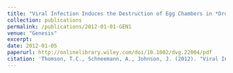 ```yaml
---
title: "Viral Infection Induces the Destruction of Egg Chambers in *Drosophila*"
collection: publications
permalink: /publications/2012-01-01-GEN1
venue: "Genesis"
excerpt:
date: 2012-01-05
paperurl: http://onlinelibrary.wiley.com/doi/10.1002/dvg.22004/pdf
citation: 'Thomson, T.C., Schneemann, A., Johnson, J. (2012). "Viral Infection Induces the Destruction of Egg Chambers in *Drosophila*." <i>Genesis</i>. 50, 453-465.'
---
```


